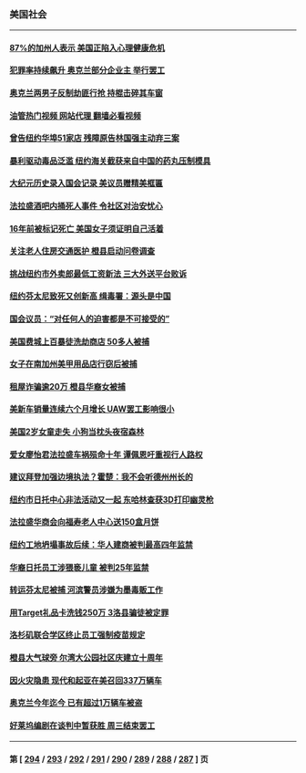 ### 美国社会
---
#### [87%的加州人表示 美国正陷入心理健康危机](../../pages/ncid1078160/n14084303.md?09291645) 
#### [犯罪率持续飙升 奥克兰部分企业主 举行罢工](../../pages/ncid1078160/n14084298.md?09291645) 
#### [奥克兰两男子反制劫匪行抢 持棍击碎其车窗](../../pages/ncid1078160/n14084266.md?09291645) 
#### [油管热门视频 网站代理 翻墙必看视频](http://138.2.39.72:81/youtube.html?epic-marker?09291645)
#### [曾告纽约华埠51家店 残障原告林国强主动弃三案](../../pages/ncid1078160/n14084034.md?09291645) 
#### [暴利驱动毒品泛滥 纽约海关截获来自中国的药丸压制模具](../../pages/ncid1078160/n14083941.md?09291645) 
#### [大纪元历史录入国会记录 美议员赠精美框匾](../../pages/ncid1078160/n14083883.md?09291645) 
#### [法拉盛酒吧内捅死人事件 令社区对治安忧心](../../pages/ncid1078160/n14084026.md?09291645) 
#### [16年前被标记死亡 美国女子须证明自己活着](../../pages/ncid1078160/n14083991.md?09291645) 
#### [关注老人住房交通医护 橙县启动问卷调查](../../pages/ncid1078160/n14083976.md?09291645) 
#### [挑战纽约市外卖郎最低工资新法 三大外送平台败诉](../../pages/ncid1078160/n14083982.md?09291645) 
#### [纽约芬太尼致死又创新高 缉毒署：源头是中国](../../pages/ncid1078160/n14083948.md?09291645) 
#### [国会议员：“对任何人的迫害都是不可接受的”](../../pages/ncid1078160/n14083913.md?09291645) 
#### [美国费城上百暴徒洗劫商店 50多人被捕](../../pages/ncid1078160/n14083409.md?09291645) 
#### [女子在南加州美甲用品店行窃后被捕](../../pages/ncid1078160/n14083792.md?09291645) 
#### [租屋诈骗逾20万 橙县华裔女被捕](../../pages/ncid1078160/n14083769.md?09291645) 
#### [美新车销量连续六个月增长 UAW罢工影响很小](../../pages/ncid1078160/n14083689.md?09291645) 
#### [美国2岁女童走失 小狗当枕头夜宿森林](../../pages/ncid1078160/n14082865.md?09291645) 
#### [爱女廖怡君法拉盛车祸殒命十年 谭佩恩吁重视行人路权](../../pages/ncid1078160/n14082909.md?09291645) 
#### [建议拜登加强边境执法？霍楚：我不会听德州州长的](../../pages/ncid1078160/n14082898.md?09291645) 
#### [纽约市日托中心非法活动又一起 东哈林查获3D打印幽灵枪](../../pages/ncid1078160/n14082904.md?09291645) 
#### [法拉盛华商会向福寿老人中心送150盒月饼](../../pages/ncid1078160/n14082896.md?09291645) 
#### [纽约工地坍塌事故后续：华人建商被判最高四年监禁](../../pages/ncid1078160/n14082873.md?09291645) 
#### [华裔日托员工涉猥亵儿童 被判25年监禁](../../pages/ncid1078160/n14082870.md?09291645) 
#### [转运芬太尼被捕 河滨警员涉嫌为墨毒贩工作](../../pages/ncid1078160/n14082854.md?09291645) 
#### [用Target礼品卡洗钱250万 3洛县骗徒被定罪](../../pages/ncid1078160/n14082707.md?09291645) 
#### [洛杉矶联合学区终止员工强制疫苗规定](../../pages/ncid1078160/n14082692.md?09291645) 
#### [橙县大气球旁 尔湾大公园社区庆建立十周年](../../pages/ncid1078160/n14082656.md?09291645) 
#### [因火灾隐患 现代和起亚在美召回337万辆车](../../pages/ncid1078160/n14082532.md?09291645) 
#### [奥克兰今年迄今 已有超过1万辆车被盗](../../pages/ncid1078160/n14082323.md?09291645) 
#### [好莱坞编剧在谈判中暂获胜 周三结束罢工](../../pages/ncid1078160/n14082151.md?09291645) 

---
#### 第 [ [294](./294.md?09291645) / [293](./293.md?09291645) / [292](./292.md?09291645) / [291](./291.md?09291645) / [290](./290.md?09291645) / [289](./289.md?09291645) / [288](./288.md?09291645) / [287](./287.md?09291645) ] 页
